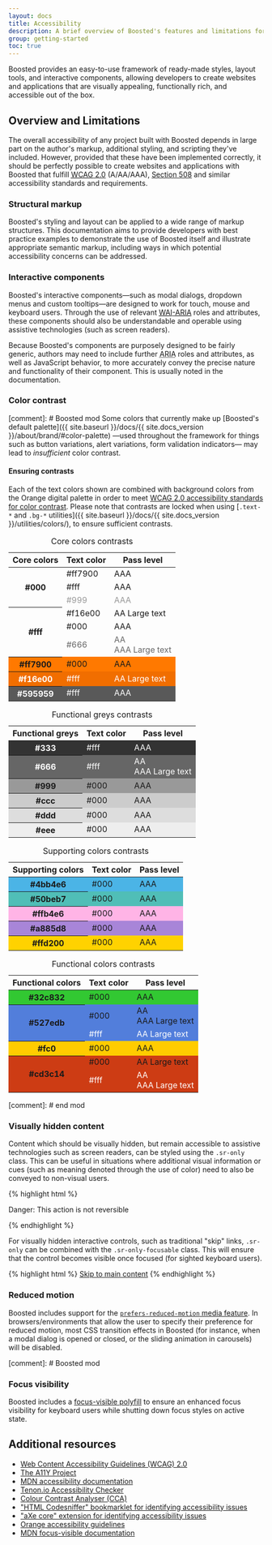 ```yaml
---
layout: docs
title: Accessibility
description: A brief overview of Boosted's features and limitations for the creation of accessible content.
group: getting-started
toc: true
---
```


Boosted provides an easy-to-use framework of ready-made styles, layout tools, and interactive components, allowing developers to create websites and applications that are visually appealing, functionally rich, and accessible out of the box.

## Overview and Limitations

The overall accessibility of any project built with Boosted depends in large part on the author's markup, additional styling, and scripting they've included. However, provided that these have been implemented correctly, it should be perfectly possible to create websites and applications with Boosted that fulfill [<abbr title="Web Content Accessibility Guidelines">WCAG</abbr> 2.0](https://www.w3.org/TR/WCAG20/) (A/AA/AAA), [Section 508](https://www.section508.gov/) and similar accessibility standards and requirements.

### Structural markup

Boosted's styling and layout can be applied to a wide range of markup structures. This documentation aims to provide developers with best practice examples to demonstrate the use of Boosted itself and illustrate appropriate semantic markup, including ways in which potential accessibility concerns can be addressed.

### Interactive components

Boosted's interactive components—such as modal dialogs, dropdown menus and custom tooltips—are designed to work for touch, mouse and keyboard users. Through the use of relevant [<abbr title="Web Accessibility Initiative">WAI</abbr>-<abbr title="Accessible Rich Internet Applications">ARIA</abbr>](https://www.w3.org/WAI/standards-guidelines/aria/) roles and attributes, these components should also be understandable and operable using assistive technologies (such as screen readers).

Because Boosted's components are purposely designed to be fairly generic, authors may need to include further <abbr title="Accessible Rich Internet Applications">ARIA</abbr> roles and attributes, as well as JavaScript behavior, to more accurately convey the precise nature and functionality of their component. This is usually noted in the documentation.

### Color contrast

[comment]: # Boosted mod
Some colors that currently make up [Boosted's default palette]({{ site.baseurl }}/docs/{{ site.docs_version }}/about/brand/#color-palette) —used throughout the framework for things such as button variations, alert variations, form validation indicators— may lead to *insufficient* color contrast.

#### Ensuring contrasts

Each of the text colors shown are combined with background colors from the Orange digital palette in order to meet [WCAG 2.0 accessibility standards for color contrast](https://www.w3.org/TR/UNDERSTANDING-WCAG20/visual-audio-contrast-contrast.html).
Please note that contrasts are locked when using [`.text-*` and `.bg-*` utilities]({{ site.baseurl }}/docs/{{ site.docs_version }}/utilities/colors/), to ensure sufficient contrasts.

<div class="container">
    <div class="row">
        <div class="col-lg">
            <table class="table table-contrast">
                <caption class="sr-only">Core colors contrasts</caption>
                <thead>
                    <tr>
                        <th scope="col">Core colors</th>
                        <th scope="col">Text color</th>
                        <th scope="col">Pass level</th>
                    </tr>
                </thead>
                <tbody>
                    <tr class="table-dark">
                        <th scope="row" rowspan="3">#000</th>
                        <td class="text-primary">#ff7900</td>
                        <td class="text-primary">AAA</td>
                    </tr>
                    <tr class="table-dark">
                        <td class="pl-0">#fff</td>
                        <td>AAA</td>
                    </tr>
                    <tr class="table-dark" style="color: #999">
                        <td class="pl-0">#999</td>
                        <td>AAA</td>
                    </tr>
                    <tr class="aa-large-text">
                        <th scope="row" rowspan="3">#fff</th>
                        <td class="text-primary">#f16e00</td>
                        <td class="text-primary">AA Large text</td>
                    </tr>
                    <tr>
                        <td class="pl-0">#000</td>
                        <td>AAA</td>
                    </tr>
                    <tr style="color: #666">
                        <td class="pl-0 align-top">#666</td>
                        <td>
                            AA<br>
                            <span class="aa-large-text">AAA Large text</span>
                        </td>
                    </tr>
                    <tr style="background-color:#ff7900">
                        <th scope="row">#ff7900</th>
                        <td>#000</td>
                        <td>AAA</td>
                    </tr>
                    <tr class="aa-large-text" style="background-color:#f16e00;color:#fff">
                        <th scope="row">#f16e00</th>
                        <td>#fff</td>
                        <td>AA Large text</td>
                    </tr>
                    <tr style="background-color:#595959;color: #fff">
                        <th scope="row">#595959</th>
                        <td>#fff</td>
                        <td>AAA</td>
                    </tr>
                </tbody>
            </table>
            <table class="table table-contrast">
                <caption class="sr-only">Functional greys contrasts</caption>
                <thead>
                    <tr>
                        <th scope="col">Functional greys</th>
                        <th scope="col">Text color</th>
                        <th scope="col">Pass level</th>
                    </tr>
                </thead>
                <tbody>
                    <tr style="background-color:#333;color: #fff">
                        <th scope="row">#333</th>
                        <td>#fff</td>
                        <td>AAA</td>
                    </tr>
                    <tr style="background-color:#666;color: #fff">
                        <th scope="row" class="align-top">#666</th>
                        <td class="align-top">#fff</td>
                        <td>
                            AA<br>
                            <span class="aa-large-text">AAA Large text</span>
                         </td>
                    </tr>
                    <tr style="background-color:#999">
                        <th scope="row">#999</th>
                        <td>#000</td>
                        <td>AAA</td>
                    </tr>
                    <tr style="background-color:#ccc">
                        <th scope="row">#ccc</th>
                        <td>#000</td>
                        <td>AAA</td>
                    </tr>
                    <tr style="background-color:#ddd">
                        <th scope="row">#ddd</th>
                        <td>#000</td>
                        <td>AAA</td>
                    </tr>
                    <tr style="background-color:#eee">
                        <th scope="row">#eee</th>
                        <td>#000</td>
                        <td>AAA</td>
                    </tr>
                </tbody>
            </table>
        </div>
        <div class="col-lg">
            <table class="table table-contrast">
                <caption class="sr-only">Supporting colors contrasts</caption>
                <thead>
                    <tr>
                        <th scope="col">Supporting colors</th>
                        <th scope="col">Text color</th>
                        <th scope="col">Pass level</th>
                    </tr>
                </thead>
                <tbody>
                    <tr style="background-color:#4bb4e6">
                        <th scope="row">#4bb4e6</th>
                        <td>#000</td>
                        <td>AAA</td>
                    </tr>
                   <tr style="background-color:#50beb7">
                       <th scope="row">#50beb7</th>
                       <td>#000</td>
                       <td>AAA</td>
                   </tr>
                   <tr style="background-color:#ffb4e6">
                       <th scope="row">#ffb4e6</th>
                       <td>#000</td>
                       <td>AAA</td>
                   </tr>
                   <tr style="background-color:#a885d8">
                       <th scope="row">#a885d8</th>
                       <td>#000</td>
                       <td>AAA</td>
                   </tr>
                   <tr style="background-color:#ffd200">
                       <th scope="row">#ffd200</th>
                       <td>#000</td>
                       <td>AAA</td>
                   </tr>
                </tbody>
            </table>
            <table class="table table-contrast">
                <caption class="sr-only">Functional colors contrasts</caption>
                <thead>
                    <tr>
                        <th scope="col">Functional colors</th>
                        <th scope="col">Text color</th>
                        <th scope="col">Pass level</th>
                    </tr>
                </thead>
                <tbody>
                    <tr style="background-color:#32c832">
                        <th scope="row">#32c832</th>
                        <td>#000</td>
                        <td>AAA</td>
                    </tr>
                   <tr style="background-color:#527edb">
                       <th scope="row" rowspan="2">#527edb</th>
                       <td class="align-top">#000</td>
                       <td>
                            AA<br>
                            <span class="aa-large-text">AAA Large text</span>
                        </td>
                   </tr>
                   <tr class="aa-large-text" style="background-color:#527edb;color:#fff">
                       <td class="pl-0" style="color: #fff">#fff</td>
                       <td style="color: #fff">AA Large text</td>
                   </tr>
                   <tr style="background-color:#fc0">
                       <th scope="row">#fc0</th>
                       <td>#000</td>
                       <td>AAA</td>
                   </tr>
                   <tr style="background-color:#cd3c14">
                       <th scope="row" rowspan="2">#cd3c14</th>
                       <td class="aa-large-text text-dark">#000</td>
                       <td class="aa-large-text text-dark">AA Large text</td>
                   </tr>
                   <tr style="background-color:#cd3c14;color:#fff">
                        <td class="pl-0 align-top">#fff</td>
                        <td>
                            AA<br>
                            <span class="aa-large-text">AAA Large text</span>
                        </td>
                   </tr>
                </tbody>
            </table>
        </div>
    </div>
</div>

[comment]: # end mod

### Visually hidden content

Content which should be visually hidden, but remain accessible to assistive technologies such as screen readers, can be styled using the `.sr-only` class. This can be useful in situations where additional visual information or cues (such as meaning denoted through the use of color) need to also be conveyed to non-visual users.

{% highlight html %}
<p class="text-danger">
  <span class="sr-only">Danger: </span>
  This action is not reversible
</p>
{% endhighlight %}

For visually hidden interactive controls, such as traditional "skip" links, `.sr-only` can be combined with the `.sr-only-focusable` class. This will ensure that the control becomes visible once focused (for sighted keyboard users).

{% highlight html %}
<a class="sr-only sr-only-focusable" href="#content">Skip to main content</a>
{% endhighlight %}

### Reduced motion

Boosted includes support for the [`prefers-reduced-motion` media feature](https://drafts.csswg.org/mediaqueries-5/#prefers-reduced-motion). In browsers/environments that allow the user to specify their preference for reduced motion, most CSS transition effects in Boosted (for instance, when a modal dialog is opened or closed, or the sliding animation in carousels) will be disabled.

[comment]: # Boosted mod
### Focus visibility

Boosted includes a [focus-visible polyfill](https://github.com/WICG/focus-visible) to ensure an enhanced focus visibility for keyboard users while shutting down focus styles on active state.

## Additional resources

- [Web Content Accessibility Guidelines (WCAG) 2.0](https://www.w3.org/TR/WCAG20/)
- [The A11Y Project](https://www.a11yproject.com/)
- [MDN accessibility documentation](https://developer.mozilla.org/en-US/docs/Web/Accessibility)
- [Tenon.io Accessibility Checker](https://tenon.io/)
- [Colour Contrast Analyser (CCA)](https://developer.paciellogroup.com/resources/contrastanalyser/)
- ["HTML Codesniffer" bookmarklet for identifying accessibility issues](https://github.com/squizlabs/HTML_CodeSniffer)
- ["aXe core" extension for identifying accessibility issues](https://github.com/dequelabs/axe-core/blob/master/doc/projects.md)
- [Orange accessibility guidelines](http://a11y-guidelines.orange.com/home_EN/index.html)
- [MDN focus-visible documentation](https://developer.mozilla.org/en-US/docs/Web/CSS/:focus-visible)
